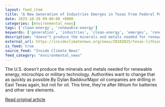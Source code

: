 ```yaml
---
layout: feed_item
title: "A New Generation of Industries Emerges in Texas From Federal Push for Mining Revival"
date: 2025-10-20 09:00:00 +0000
categories: [environmental_news]
tags: ['clean-energy', 'renewable-energy']
keywords: ['generation', 'industries', 'clean-energy', 'emerges', 'renewable-energy']
description: "doesn’t produce the minerals and metals needed for renewable energy, microchips or military technology"
external_url: https://insideclimatenews.org/news/20102025/texas-lithium-mining-technology/
is_feed: true
source_feed: "Inside Climate News"
feed_category: "environmental_news"
---
```


The U.S. doesn’t produce the minerals and metals needed for renewable energy, microchips or military technology. Authorities want to change that as quickly as possible.By Dylan BaddourMajor oil companies are drilling in East Texas again, but not for oil. This time, they’re after lithium for batteries and other rare elements.

[Read original article](https://insideclimatenews.org/news/20102025/texas-lithium-mining-technology/)
